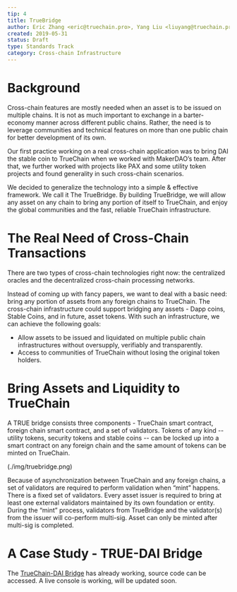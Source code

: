 ```yaml
---
tip: 4
title: TrueBridge
author: Eric Zhang <eric@truechain.pro>, Yang Liu <liuyang@truechain.pro>, Felix Cai <felix@truechain.pro>
created: 2019-05-31
status: Draft
type: Standards Track
category: Cross-chain Infrastructure
---
```


# Background

Cross-chain features are mostly needed when an asset is to be issued on multiple chains. It is not as much important to exchange in a barter-economy manner across different public chains. Rather, the need is to leverage communities and technical features on more than one public chain for better development of its own.

Our first practice working on a real cross-chain application was to bring DAI the stable coin to TrueChain when we worked with MakerDAO’s team. After that, we further worked with projects like PAX and some utility token projects and found generality in such cross-chain scenarios.

We decided to generalize the technology into a simple & effective framework. We call it The TrueBridge. By building TrueBridge, we will allow any asset on any chain to bring any portion of itself to TrueChain, and enjoy the global communities and the fast, reliable TrueChain infrastructure.

# The Real Need of Cross-Chain Transactions

There are two types of cross-chain technologies right now: the centralized oracles and the decentralized cross-chain processing networks. 

Instead of coming up with fancy papers, we want to deal with a basic need: bring any portion of assets from any foreign chains to TrueChain. The cross-chain infrastructure could support bridging any assets - Dapp coins, Stable Coins, and in future, asset tokens. With such an infrastructure, we can achieve the following goals:

- Allow assets to be issued and liquidated on multiple public chain infrastructures without oversupply, verifiably and transparently.
- Access to communities of TrueChain without losing the original token holders.

# Bring Assets and Liquidity to TrueChain

A TRUE bridge consists three components - TrueChain smart contract, foreign chain smart contract, and a set of validators. Tokens of any kind -- utility tokens, security tokens and stable coins -- can be locked up into a smart contract on any foreign chain and the same amount of tokens can be minted on TrueChain. 

(./img/truebridge.png)

Because of asynchronization between TrueChain and any foreign chains, a set of validators are required to perform validation when “mint” happens. There is a fixed set of validators. Every asset issuer is required to bring at least one external validators maintained by its own foundation or entity. During the “mint” process, validators from TrueBridge and the validator(s) from the issuer will co-perform multi-sig. Asset can only be minted after multi-sig is completed.

# A Case Study - TRUE-DAI Bridge

The [TrueChain-DAI Bridge](https://github.com/truechain/TRUE-Dai-Bridge) has already working, source code can be accessed. A live console is working, will be updated soon.